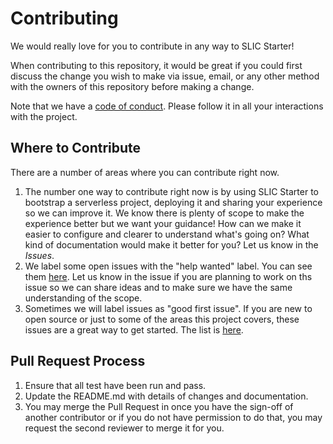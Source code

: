 # Contributing

We would really love for you to contribute in any way to SLIC Starter!

When contributing to this repository, it would be great if you could first discuss the change you wish to make via issue, email, or any other method with the owners of this repository before making a change.

Note that we have a [code of conduct](CODE_OF_CONDUCT.md). Please follow it in all your interactions with the project.

## Where to Contribute

There are a number of areas where you can contribute right now.

1. The number one way to contribute right now is by using SLIC Starter to bootstrap a serverless project, deploying it and sharing your experience so we can improve it. We know there is plenty of scope to make the experience better but we want your guidance! How can we make it easier to configure and clearer to understand what's going on? What kind of documentation would make it better for you? Let us know in the _Issues_.
2. We label some open issues with the "help wanted" label. You can see them [here](https://github.com/fourTheorem/slic-starter/issues?q=is%3Aissue+is%3Aopen+label%3A%22help+wanted%22). Let us know in the issue if you are planning to work on ths issue so we can share ideas and to make sure we have the same understanding of the scope.
3. Sometimes we will label issues as "good first issue". If you are new to open source or just to some of the areas this project covers, these issues are a great way to get started. The list is [here](https://github.com/fourTheorem/slic-starter/issues?utf8=%E2%9C%93&q=is%3Aissue+is%3Aopen+label%3A%22good+first+issue%22).

## Pull Request Process

1. Ensure that all test have been run and pass.
2. Update the README.md with details of changes and documentation.
3. You may merge the Pull Request in once you have the sign-off of another contributor or if you do not have permission to do that, you may request the second reviewer to merge it for you.
